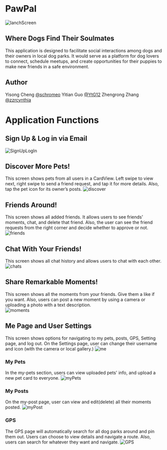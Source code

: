 # PawPal
![lanchScreen](screenshots/lauch.png)
## Where Dogs Find Their Soulmates
This application is designed to facilitate social interactions among dogs and their owners in local dog parks. 
It would serve as a platform for dog lovers to connect, schedule meetups, and create opportunities for their puppies to make new friends in a safe environment. 


## Author
Yisong Cheng [@schromeo](https://github.com/Schromeo/)
Yitian Guo [@YtG12](https://github.com/YtG12/)
Zhengrong Zhang [@zzrcynthia](https://github.com/zzrcynthia/)

# Application Functions

## Sign Up & Log in via Email
![SignUpLogIn](screenshots/Login.png)
## Discover More Pets!
This screen shows pets from all users in a CardView. Left swipe to view next, right swipe to send a friend request, and tap it for more details. Also, tap the pet icon for its owner’s posts.
![discover](screenshots/discover.png)

## Friends Around!
This screen shows all added friends. It allows users to see friends’ moments, chat, and delete that friend. Also, the user can see the friend requests from the right corner and decide whether to approve or not.
![friends](screenshots/friends.png)

## Chat With Your Friends!
This screen shows all chat history and allows users to chat with each other.
![chats](screenshots/chats.png)

## Share Remarkable Moments!
This screen shows all the moments from your friends. Give them a like if you want. Also, users can post a new moment by using a camera or uploading a photo with a text description.  
![moments](screenshots/moments.png)

## Me Page and User Settings
This screen shows options for navigating to my pets, posts, GPS, Setting page, and log out. On the Settings page, user can change their username and icon (with the camera or local gallery.)
![me](screenshots/me.png)

### My Pets
In the my-pets section, users can view uploaded pets' info, and upload a new pet card to everyone. 
![myPets](screenshots/myPets.png)

### My Posts
On the my-post page, user can view and edit(delete) all their moments posted.
![myPost](screenshots/myPost.png)

### GPS
The GPS page will automatically search for all dog parks around and pin them out. Users can choose to view details and navigate a route. Also, users can search for whatever they want and navigate.
![GPS](screenshots/gps.png)













